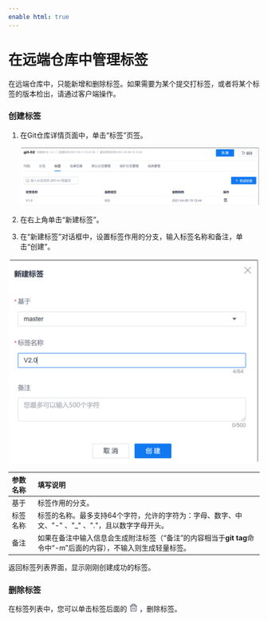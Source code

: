 ```yaml
---
enable html: true
---
```

# 在远端仓库中管理标签

在远端仓库中，只能新增和删除标签。如果需要为某个提交打标签，或者将某个标签的版本检出，请通过客户端操作。

### 创建标签
1. 在Git仓库详情页面中，单击“标签”页签。
   
   <img src="fig/代码库-git-标签列表.png" style="zoom:50%">
   
2. 在右上角单击“新建标签”。
3. 在“新建标签”对话框中，设置标签作用的分支，输入标签名称和备注，单击“创建”。
  <img src="fig/代码库-git-新建标签.png" style="zoom:50%">

|参数名称|填写说明|
|:--------- |:-------- |
|基于|标签作用的分支。|
|标签名称|标签的名称。最多支持64个字符，允许的字符为：字母、数字、中文、"-" 、"_" 、"."，且以数字字母开头。
|备注|如果在备注中输入信息会生成附注标签（“备注”的内容相当于**git tag**命令中“-m”后面的内容），不输入则生成轻量标签。|

返回标签列表界面，显示刚刚创建成功的标签。

### 删除标签
在标签列表中，您可以单击标签后面的![](fig/delete01.png)，删除标签。
